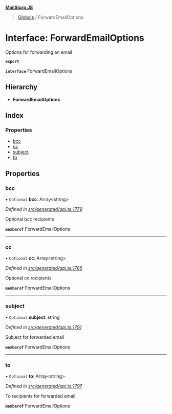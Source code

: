 **[MailSlurp JS](../README.md)**

> [Globals](../README.md) / ForwardEmailOptions

# Interface: ForwardEmailOptions

Options for forwarding an email

**`export`** 

**`interface`** ForwardEmailOptions

## Hierarchy

* **ForwardEmailOptions**

## Index

### Properties

* [bcc](forwardemailoptions.md#bcc)
* [cc](forwardemailoptions.md#cc)
* [subject](forwardemailoptions.md#subject)
* [to](forwardemailoptions.md#to)

## Properties

### bcc

• `Optional` **bcc**: Array\<string>

*Defined in [src/generated/api.ts:1779](https://github.com/mailslurp/mailslurp-client/blob/359c034/src/generated/api.ts#L1779)*

Optional bcc recipients

**`memberof`** ForwardEmailOptions

___

### cc

• `Optional` **cc**: Array\<string>

*Defined in [src/generated/api.ts:1785](https://github.com/mailslurp/mailslurp-client/blob/359c034/src/generated/api.ts#L1785)*

Optional cc recipients

**`memberof`** ForwardEmailOptions

___

### subject

• `Optional` **subject**: string

*Defined in [src/generated/api.ts:1791](https://github.com/mailslurp/mailslurp-client/blob/359c034/src/generated/api.ts#L1791)*

Subject for forwarded email

**`memberof`** ForwardEmailOptions

___

### to

• `Optional` **to**: Array\<string>

*Defined in [src/generated/api.ts:1797](https://github.com/mailslurp/mailslurp-client/blob/359c034/src/generated/api.ts#L1797)*

To recipients for forwarded email

**`memberof`** ForwardEmailOptions
